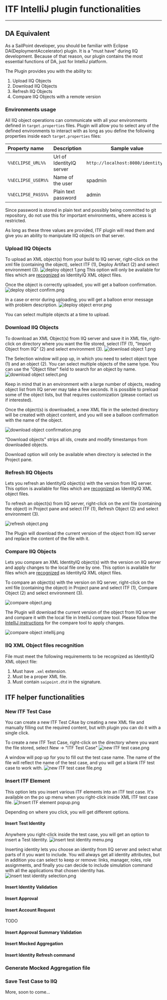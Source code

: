 # ITF IntelliJ plugin functionalities

* * *

## DA Equivalent

As a SailPoint developer, you should be familiar with Eclipse DA(DeploymentAccelerator) plugin. It is a "must have" during IIQ development.
Because of that reason, our plugin contains the most essential functions of DA, just for IntelliJ platform.

The Plugin provides you with the ability to:

1. Upload IIQ Objects 
2. Download IIQ Objects
3. Refresh IIQ Objects
4. Compare IIQ Objects with a remote version

### Environments usage

All IIQ object operations can communicate with all your environments defined in `target.properties` files. 
Plugin will allow you to select any of the defined environments to interact with as long as you define the following 
properties inside each `target.properties` files:

| **Property name**  | **Description**          | Sample value                       |
|:-------------------|--------------------------|------------------------------------|
| `%%ECLIPSE_URL%%`  | Url of IdentityIQ server | `http://localhost:8080/identityiq` |
| `%%ECLIPSE_USER%%` | Name of the user         | spadmin                            |
| `%%ECLIPSE_PASS%%` | Plain text password      | admin                              |

<div class="my_note">
    Since password is stored in plain text and possibly being committed to git repository, do not use this for important environments, where access is restricted. 
</div> 

As long as these three values are provided, ITF plugin will read them and give you an ability to manipulate IIQ objects on that server.

### Upload IIQ Objects

To upload an XML object(s) from your build to IIQ server, right-click on the xml file (containing the object), select ITF (1), 
Deploy Artifact (2) and select environment (3).
![deploy object 1.png](assets%2Fimages%2Fdeploy%20object%201.png)
This option will only be available for files which are [recognized](#iiq-xml-object-files-recognition) as IdentityIQ XML object files.

Once the object is correctly uploaded, you will get a balloon confirmation.
![deploy object confirm.png](assets%2Fimages%2Fdeploy%20object%20confirm.png)

In a case or error during uploading, you will get a balloon error message with problem description. 
![deploy object error.png](assets%2Fimages%2Fdeploy%20object%20error.png)

You can select multiple objects at a time to upload.  

### Download IIQ Objects

To download an XML Object(s) from IIQ server and save it in XML file, 
right-click on directory where you want the file stored, select ITF (1), "Import Object from IIQ" (2) and select environment (3).
![download object 1.png](assets%2Fimages%2Fdownload%20object%201.png)

The Selection window will pop up, in which you need to select object type (1) and an object (2).
You can select multiple objects of the same type. You can use the "Object filter" field to search for an object by name.  
![download object select.png](assets%2Fimages%2Fdownload%20object%20select.png)

<div class="my_info">
Keep in mind that in an environment with a large number of objects, reading object list from IIQ server may take a few seconds.
It is possible to preload some of the object lists, but that requires customization (please contact us if interested). 
</div>

Once the object(s) is downloaded, a new XML file in the selected directory will be created with object content, and 
you will see a balloon confirmation with the name of the object.

![download object confirmation.png](assets%2Fimages%2Fdownload%20object%20confirmation.png)

<div class="my_info">
"Download objects" strips all ids, create and modify timestamps from downloaded objects.
</div>

Download option will only be available when directory is selected in the Project pane.

### Refresh IIQ Objects

Lets you refresh an IdentityIQ object(s) with the version from IIQ server.
This option is available for files which are [recognized](#iiq-xml-object-files-recognition) as IdentityIQ XML object files.

To refresh an object(s) from IIQ server, right-click on the xml file (containing the object) in Project pane and 
select ITF (1), Refresh Object (2) and select environment (3).

![refresh object.png](assets%2Fimages%2Frefresh%20object.png)

The Plugin will download the current version of the object from IIQ server and replace the content of the file with it.

### Compare IIQ Objects

Lets you compare an XML IdentityIQ object(s) with the version on IIQ server and apply changes to the local file one by one.
This option is available for files which are [recognized](#iiq-xml-object-files-recognition) as IdentityIQ XML object files.

To compare an object(s) with the version on IIQ server, right-click on the xml file (containing the object) in Project pane and
select ITF (1), Compare Object (2) and select environment (3).

![compare object.png](assets%2Fimages%2Fcompare%20object.png)

The Plugin will download the current version of the object from IIQ server 
and compare it with the local file in IntelliJ compare tool. 
Please follow the [IntelliJ instructions](https://www.jetbrains.com/help/idea/differences-viewer.html) for the compare tool 
to apply changes. 

![compare object intellij.png](assets%2Fimages%2Fcompare%20object%20intellij.png)

### IIQ XML Object files recognition

File must meet the following requirements to be recognized as IdentityIQ XML object file:

1. Must have `.xml` extension.
2. Must be a proper XML file.
3. Must contain `saipoint.dtd` in the signature.

## ITF helper functionalities

### New ITF Test Case
You can create a new ITF Test CAse by creating a new XML file and manually filling out the required content, 
but with plugin you can do it with a single click.

To create a new ITF Test Case, right-click on the directory where you want the file stored, 
select New -> "ITF Test Case" 
![new ITF test case.png](assets%2Fimages%2Fnew%20ITF%20test%20case.png)

A window will pop up for you to fill out the test case name. The name of the file will reflect the name of the test case, 
and you will get a blank ITF test case to work with.
![new ITF test case file.png](assets%2Fimages%2Fnew%20ITF%20test%20case%20file.png)

### Insert ITF Element

This option lets you insert various ITF elements into an ITF test case. 
It's available on the po up menu when you right-click inside XML ITF test case file. 
![Insert ITF element popup.png](assets%2Fimages%2FInsert%20ITF%20element%20popup.png)

Depending on where you click, you will get different options.

#### Insert Test Identity

Anywhere you right-click inside the test case, you will get an option to insert a Test Identity.
![insert test identity menu.png](assets%2Fimages%2Finsert%20test%20identity%20menu.png)

Inserting identity lets you choose an identity from IIQ server and select what parts of it you want to include.
You will always get all identity attributes, but in addition you can select to keep or remove: links, manager, 
roles, role assignments, and finally you can decide to include simulation command with all the applications that chosen identity has.   
![insert test identity selection.png](assets%2Fimages%2Finsert%20test%20identity%20selection.png)

#### Insert Identity Validation

#### Insert Approval

#### Insert Account Request
TODO

#### Insert Approval Summary Validation

#### Insert Mocked Aggregation

#### Insert Identity Refresh command

### Generate Mocked Aggregation file

### Save Test Case to IIQ

More, soon to come...